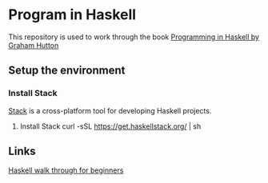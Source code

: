# Program in Haskell

This repository is used to work through the book [Programming in Haskell by
Graham Hutton][100]

[100]: https://www.amazon.com/Programming-Haskell-Graham-Hutton/dp/1316626229/

## Setup the environment

### Install Stack

[Stack][200] is a cross-platform tool for developing Haskell projects.

[200]: https://docs.haskellstack.org/en/stable/README/

1. Install Stack
curl -sSL https://get.haskellstack.org/ | sh

## Links

[Haskell walk through for beginners][1000]

[1000]: http://www.haskellforall.com/2018/10/detailed-walkthrough-for-beginner.html
